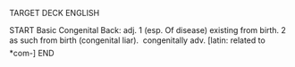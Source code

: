 TARGET DECK
ENGLISH

START
Basic
Congenital
Back: adj. 1 (esp. Of disease) existing from birth. 2 as such from birth (congenital liar).  congenitally adv. [latin: related to *com-]
END
